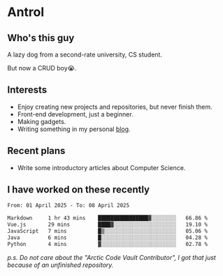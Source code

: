 # Antrol

## Who's this guy

A lazy dog from a second-rate university, CS student.

But now a CRUD boy😭.

## Interests

* Enjoy creating new projects and repositories, but never finish them.
* Front-end development, just a beginner.
* Making gadgets.
* Writing something in my personal [blog](https://blog.antrol.xyz/).

## Recent plans

* Write some introductory articles about Computer Science.

<!--
* Try to develop a website for [Anime4KCPP](https://github.com/TianZerL/Anime4KCPP).
* Develop a Markdown renderer which user can customize its css, of course it is GUI-based.~~(If I could finish  it before getting bored)~~
* Work with my [teammates](https://github.com/SWJTU-Lazy-Dogs).
* Find something interests me, as a hobby after finishing my ~~boring~~ homework.
-->

## I have worked on these recently

<!--START_SECTION:waka-->

```txt
From: 01 April 2025 - To: 08 April 2025

Markdown     1 hr 43 mins    ████████████████▓░░░░░░░░   66.86 %
Vue.js       29 mins         ████▓░░░░░░░░░░░░░░░░░░░░   19.10 %
JavaScript   7 mins          █▒░░░░░░░░░░░░░░░░░░░░░░░   05.06 %
Java         6 mins          █░░░░░░░░░░░░░░░░░░░░░░░░   04.28 %
Python       4 mins          ▓░░░░░░░░░░░░░░░░░░░░░░░░   02.78 %
```

<!--END_SECTION:waka-->

*p.s.  Do not care about the "Arctic Code Vault Contributor", I got that just because of an unfinished repository.*

<!--
**qzmlgfj/qzmlgfj** is a ✨ _special_ ✨ repository because its `README.md` (this file) appears on your GitHub profile.

Here are some ideas to get you started:

- 🔭 I’m currently working on ...
- 🌱 I’m currently learning ...
- 👯 I’m looking to collaborate on ...
- 🤔 I’m looking for help with ...
- 💬 Ask me about ...
- 📫 How to reach me: ...
- 😄 Pronouns: ...
- ⚡ Fun fact: ...
-->
